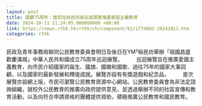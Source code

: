 ```yaml
---
layout: post
title: 國慶75周年｜當局在裕民坊辦巡迴展覽推廣愛國主義教育
date: 2024-10-11 11:24:05.000000000 +08:00
link: https://news.rthk.hk/rthk/ch/component/k2/1774082-20241011.htm
categories: rthk
---
```


民政及青年事務局聯同公民教育委員會明日及後日在YM²裕民坊舉辦「祖國昌盛　歡慶滿城」中華人民共和國成立75周年巡迴展覽。
　　
巡迴展覽旨在推廣愛國主義教育，向市民介紹國家的誕生、國旗、國徽和國歌、過往75年的國家大事回顧，以及國家的最新發展和輝煌成就。展覽亦設有有獎遊戲和紀念品。
　　
是次展覽亦設網上版，市民可瀏覽公民教育資源中心網站。公民教育委員會為非法定諮詢組織，就校外公民教育的推廣向政府提供意見，並透過舉辦不同的社區宣傳和教育活動，以及向符合申請資格的團體提供資助，積極推廣公民教育和國民教育。
